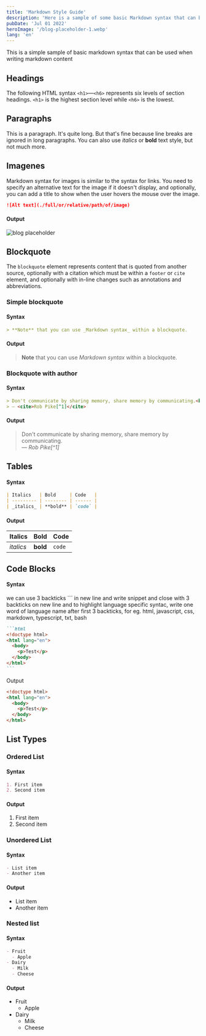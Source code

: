 ```yaml
---
title: 'Markdown Style Guide'
description: 'Here is a sample of some basic Markdown syntax that can be used when writing Markdown content in Astro.'
pubDate: 'Jul 01 2022'
heroImage: '/blog-placeholder-1.webp'
lang: 'en'
---
```


This is a simple sample of basic markdown syntax that can be used when writing markdown content

## Headings

The following HTML syntax `<h1>`—`<h6>` represents six levels of section headings. `<h1>` is the highest section level while `<h6>` is the lowest.

## Paragraphs

This is a paragraph. It's quite long. But that's fine because line breaks are ignored in long paragraphs. You can also use *italics* or **bold** text style, but not much more.

## Imagenes

Markdown syntax for images is similar to the syntax for links. You need to specify an alternative text for the image if it doesn't display, and optionally, you can add a title to show when the user hovers the mouse over the image.

```markdown
![Alt text](./full/or/relative/path/of/image)
```

#### Output

![blog placeholder](/blog-placeholder-about.webp)

## Blockquote

The `blockquote` element represents content that is quoted from another source, optionally with a citation which must be within a `footer` or `cite` element, and optionally with in-line changes such as annotations and abbreviations.

### Simple blockquote

#### Syntax

```markdown
> **Note** that you can use _Markdown syntax_ within a blockquote.
```

#### Output

> **Note** that you can use _Markdown syntax_ within a blockquote.

### Blockquote with author

#### Syntax

```markdown
> Don't communicate by sharing memory, share memory by communicating.<br>
> — <cite>Rob Pike[^1]</cite>
```

#### Output

> Don't communicate by sharing memory, share memory by communicating.<br>
> — <cite>Rob Pike[^1]</cite>

## Tables

#### Syntax

```markdown
| Italics   | Bold     | Code   |
| --------- | -------- | ------ |
| _italics_ | **bold** | `code` |
```

#### Output

| Italics   | Bold     | Code   |
| --------- | -------- | ------ |
| _italics_ | **bold** | `code` |

## Code Blocks

#### Syntax

we can use 3 backticks ``` in new line and write snippet and close with 3 backticks on new line and to highlight language specific syntac, write one word of language name after first 3 backticks, for eg. html, javascript, css, markdown, typescript, txt, bash


````markdown
```html
<!doctype html>
<html lang="en">
  <body>
    <p>Test</p>
  </body>
</html>
```
````

Output

```html
<!doctype html>
<html lang="en">
  <body>
    <p>Test</p>
  </body>
</html>
```

## List Types

### Ordered List

#### Syntax

```markdown
1. First item
2. Second item
```

#### Output

1. First item
2. Second item

### Unordered List

#### Syntax

```markdown
- List item
- Another item
```

#### Output

- List item
- Another item

### Nested list

#### Syntax

```markdown
- Fruit
  - Apple
- Dairy
  - Milk
  - Cheese
```

#### Output

- Fruit
  - Apple
- Dairy
  - Milk
  - Cheese
